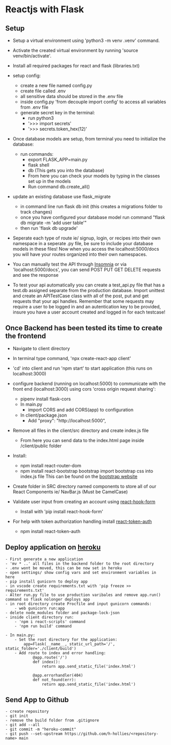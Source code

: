 # Reactjs with Flask
## Setup
- Setup  a virtual environment using 'python3 -m venv .venv' command.
- Activate the created virtual environment by running 'source venv/bin/activate'.
- Install all required packages for react and flask (libraries.txt)
- setup config:
    - create a new file named config.py
    - create file called .env
    - all sensitive data should be stored in the .env file
    - inside config.py 'from decouple import config' to access all variables from .env file
    - generate secret key in the terminal:
        - run python3
        - '>>> import secrets'
        - '>>> secrets.token_hex(12)'
- Once database models are setup, from terminal you need to initialize the database:
    - run commands:
        - export FLASK_APP=main.py
        - flask shell
        - db (This gets you into the database)
        - From here you can check your models by typing in the classes set up in the models
        - Run command db.create_all()
- update an existing database use flask_migrate
    - in command line run flask db init (this creates a migrations folder to track changes)
    - once you have configured your database model run command "flask db migrate -m 'add user table'"
    - then run 'flask db upgrade'

- Seperate each type of route ie/ signup, login, or recipes into their own namespace in a seperate .py file, be sure to include your database models in these files! Now when you access the localhost:5000/docs you will have your routes organized into their own namespaces.

- You can manually test the API through [Insomnia](https://snapcraft.io/install/insomnia/ubuntu) or via 'localhost:5000/docs', you can send POST PUT GET DELETE requests and see the response

- To test your api automatically you can create a test_api.py file that has a test.db assigned separate from the production database. Import unittest and create an APITestCase class with all of the post, put and get requests that your api handles. Remember that some requests may require a user to be logged in and an autentication key to be provided, insure you have a user account created and logged in for each testcase!

## Once Backend has been tested its time to create the frontend

- Navigate to client directory
- In terminal type command, 'npx create-react-app client'
- 'cd' into client and run 'npm start' to start application (this runs on localhost:3000)
- configure backend (running on localhost:5000) to communicate with  the front end (localhost:3000) using cors 'cross origin request sharing':
    - pipenv install flask-cors
    - In main.py
        - import CORS and add CORS(app) to configuration
    - In client/package.json
        - Add "proxy": "http://localhost:5000",
- Remove all files in the client/src directory and create index.js file
    - From here you can send data to the index.html page inside /client/public folder

- Install:
    - npm install react-router-dom
    - npm install react-bootstrap bootstrap import bootstrap css into index.js file This can be found on the [bootstrap website](https://react-bootstrap.github.io/docs/)

- Create folder in SRC directory named components to store all of our React Components ie/ NavBar.js (Must be CamelCase)

- Validate user input from creating an account using [react-hook-form](https://www.react-hook-form.com)
    - Install with 'pip install react-hook-form'

- For help with token authorization handling install [react-token-auth](https://github.com/obabichev/react-token-auth)
    - npm install react-token-auth

## Deploy application on [heroku](https://dashboard.heroku.com/apps)
    - First generate a new application
    - 'mv * ..' all files in the backend folder to the root directory
    - .env wont be moved, this can be now set in heroku
    - open settings/ show config vars and set environment variables in here
    - pip install gunicorn to deploy app
    - in vscode create requirements.txt with 'pip freeze >> requirements.txt'
    - Alter run.py file to use production varibales and remove app.run() command so flask nolonger deploys app
    - in root directory create Procfile and input gunicorn commands:
        - web gunicorn run:app
    - delete node_modules folder and package-lock-json
    - inside client directory run:
        - 'npm i react-scripts' command
        - 'npm run build' command
    
    - In main.py:
        - Set the root directory for the application:
            app=Flask(__name__, static_url_path='/', static_folder='./client/build')
        - Add route to index and error handling:
                @app.route('/')
                def index():
                    return app.send_static_file('index.html')
    
                @app.errorhandler(404)
                def not_found(err):
                    return app.send_static_file('index.html')

## Send App to Github
    - create repository
    - git init
    - remove the build folder from .gitignore
    - git add --all
    - git commit -m "heroku-commit"
    - git push --set-upstream https://github.com/h-hollies/<repository-name> main

